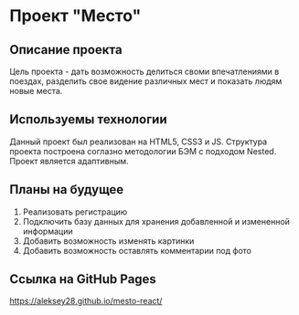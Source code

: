 # Проект "Место"

## Описание проекта

Цель проекта - дать возможность делиться своми впечатлениями в поездах, разделить свое видение различных мест и показать людям новые места.

## Используемы технологии

Данный проект был реализован на HTML5, CSS3 и JS. Структура проекта построена соглазно методологии БЭМ с подходом Nested.
Проект является адаптивным.

## Планы на будущее

1. Реализовать регистрацию
2. Подключить базу данных для хранения добавленной и измененной информации
3. Добавить возможность изменять картинки
4. Добавить возможность оставлять комментарии под фото

## Ссылка на GitHub Pages

https://aleksey28.github.io/mesto-react/

